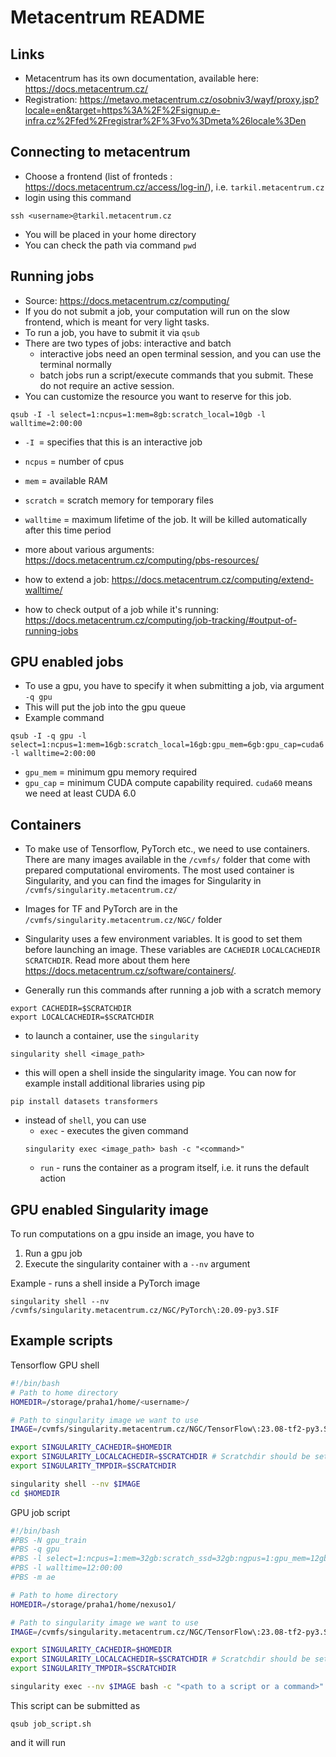 # Metacentrum README

## Links
- Metacentrum has its own documentation, available here: https://docs.metacentrum.cz/
- Registration: https://metavo.metacentrum.cz/osobniv3/wayf/proxy.jsp?locale=en&target=https%3A%2F%2Fsignup.e-infra.cz%2Ffed%2Fregistrar%2F%3Fvo%3Dmeta%26locale%3Den

## Connecting to metacentrum
- Choose a frontend (list of fronteds : https://docs.metacentrum.cz/access/log-in/), i.e. `tarkil.metacentrum.cz`
- login using this command
```
ssh <username>@tarkil.metacentrum.cz
```
- You will be placed in your home directory
- You can check the path via command ``pwd``

## Running jobs
- Source: https://docs.metacentrum.cz/computing/
- If you do not submit a job, your computation will run on the slow frontend, which is meant for very light tasks.
- To run a job, you have to submit it via `qsub`
- There are two types of jobs: interactive and batch
    - interactive jobs need an open terminal session, and you can use the terminal normally
    - batch jobs run a script/execute commands that you submit. These do not require an active session.
- You can customize the resource you want to reserve for this job.

```
qsub -I -l select=1:ncpus=1:mem=8gb:scratch_local=10gb -l walltime=2:00:00
```
- `-I `= specifies that this is an interactive job
- `ncpus` = number of cpus
- `mem` = available RAM
- `scratch` = scratch memory for temporary files
- `walltime` = maximum lifetime of the job. It will be killed automatically after this time period

- more about various arguments: https://docs.metacentrum.cz/computing/pbs-resources/

- how to extend a job: https://docs.metacentrum.cz/computing/extend-walltime/

- how to check output of a job while it's running: https://docs.metacentrum.cz/computing/job-tracking/#output-of-running-jobs
## GPU enabled jobs
- To use a gpu, you have to specify it when submitting a job, via argument `-q gpu`
- This will put the job into the gpu queue
- Example command

```
qsub -I -q gpu -l select=1:ncpus=1:mem=16gb:scratch_local=16gb:gpu_mem=6gb:gpu_cap=cuda6 -l walltime=2:00:00
```

- `gpu_mem` = minimum gpu memory required
- `gpu_cap` = minimum CUDA compute capability required. `cuda60` means we need at least CUDA 6.0

## Containers
- To make use of Tensorflow, PyTorch etc., we need to use containers. There are many images available in the `/cvmfs/` folder that come with prepared computational enviroments. The most used container is Singularity, and you can find the images for Singularity in `/cvmfs/singularity.metacentrum.cz/`

- Images for TF and PyTorch are in the `/cvmfs/singularity.metacentrum.cz/NGC/` folder

- Singularity uses a few environment variables. It is good to set them before launching an image. These variables are `CACHEDIR` `LOCALCACHEDIR` `SCRATCHDIR`. Read more about them here https://docs.metacentrum.cz/software/containers/. 

- Generally run this commands after running a job with a scratch memory
```
export CACHEDIR=$SCRATCHDIR
export LOCALCACHEDIR=$SCRATCHDIR
```

- to launch a container, use the `singularity`

```
singularity shell <image_path>
```
- this will open a shell inside the singularity image. You can now for example install additional libraries using pip
```
pip install datasets transformers 
```
- instead of `shell`, you can use
    - `exec` - executes the given command
    ```
    singularity exec <image_path> bash -c "<command>"
    ```
    - `run` - runs the container as a program itself, i.e. it runs the default action

## GPU enabled Singularity image
To run computations on a gpu inside an image, you have to
1. Run a gpu job
2. Execute the singularity container with a `--nv` argument

Example - runs a shell inside a PyTorch image 
```
singularity shell --nv /cvmfs/singularity.metacentrum.cz/NGC/PyTorch\:20.09-py3.SIF
```

## Example scripts
Tensorflow GPU shell
```bash
#!/bin/bash
# Path to home directory
HOMEDIR=/storage/praha1/home/<username>/

# Path to singularity image we want to use
IMAGE=/cvmfs/singularity.metacentrum.cz/NGC/TensorFlow\:23.08-tf2-py3.SIF

export SINGULARITY_CACHEDIR=$HOMEDIR
export SINGULARITY_LOCALCACHEDIR=$SCRATCHDIR # Scratchdir should be set already
export SINGULARITY_TMPDIR=$SCRATCHDIR

singularity shell --nv $IMAGE
cd $HOMEDIR
```

GPU job script
```bash
#!/bin/bash
#PBS -N gpu_train
#PBS -q gpu
#PBS -l select=1:ncpus=1:mem=32gb:scratch_ssd=32gb:ngpus=1:gpu_mem=12gb:gpu_cap=cuda70
#PBS -l walltime=12:00:00
#PBS -m ae

# Path to home directory
HOMEDIR=/storage/praha1/home/nexuso1/

# Path to singularity image we want to use
IMAGE=/cvmfs/singularity.metacentrum.cz/NGC/TensorFlow\:23.08-tf2-py3.SIF

export SINGULARITY_CACHEDIR=$HOMEDIR
export SINGULARITY_LOCALCACHEDIR=$SCRATCHDIR # Scratchdir should be set already
export SINGULARITY_TMPDIR=$SCRATCHDIR

singularity exec --nv $IMAGE bash -c "<path to a script or a command>"
```
This script can be submitted as

```
qsub job_script.sh
```

and it will run

